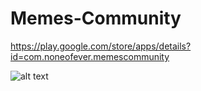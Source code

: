 # Memes-Community

https://play.google.com/store/apps/details?id=com.noneofever.memescommunity

![alt text](https://play-lh.googleusercontent.com/dpgLPMq8p9amoWwqBEjAK6DJXmeLxWY62Et1sa6d8kzjBBQWUCF5JomdqxKi5_PQuX4I=w720-h310-rw)

